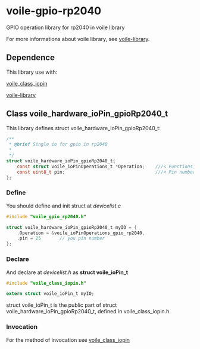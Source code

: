# voile-gpio-rp2040
GPIO operation library for rp2040 in voile library

For more informations about voile library, see [voile-library](https://github.com/Jimmy39/voile-library).

## Dependence

This library use with:

[voile_class_iopin](https://github.com/Jimmy39/voile_class_iopin)

[voile-library](https://github.com/Jimmy39/voile-library)

## Class voile_hardware_ioPin_gpioRp2040_t

This library defines struct voile_hardware_ioPin_gpioRp2040_t:

```C
/**
 * @brief Single io for gpio in rp2040
 * 
 */
struct voile_hardware_ioPin_gpioRp2040_t{
    const struct voile_ioPinOperations_t *Operation;    ///< Functions of ioPin
    const uint8_t pin;                                  ///< Pin number
};
```
### Define

You should define and init struct at _devicelist.c_

```C
#include "voile_gpio_rp2040.h"

struct voile_hardware_ioPin_gpioRp2040_t myIO = {
    .Operation = &voile_ioPinOperations_gpio_rp2040,
    .pin = 25       // you pin number
};
```

### Declare

And declare at _devicelist.h_ as __struct voile_ioPin_t__

```C
#include "voile_class_iopin.h"

extern struct voile_ioPin_t myIO;
```

struct voile_ioPin_t is the public part of struct voile_hardware_ioPin_gpioRp2040_t, defined in voile_class_iopin.h.

### Invocation

For the method of invocation see [voile_class_iopin](https://github.com/Jimmy39/voile_class_iopin)
